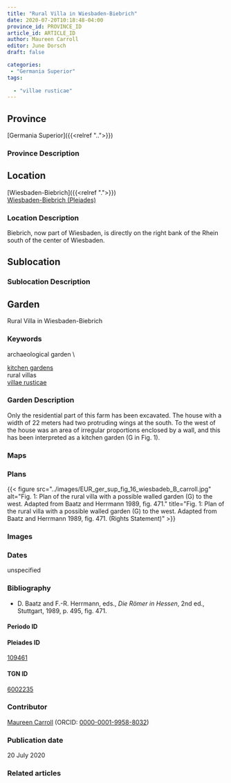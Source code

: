```yaml
---
title: "Rural Villa in Wiesbaden-Biebrich"
date: 2020-07-20T10:18:48-04:00
province_id: PROVINCE_ID
article_id: ARTICLE_ID
author: Maureen Carroll
editor: June Dorsch
draft: false

categories:
 - "Germania Superior"
tags:
  
  - "villae rusticae"
---
```


## Province

[Germania Superior]({{<relref "..">}})  

### Province Description

<!-- DESCRIPTION -->


## Location

[Wiesbaden-Biebrich]({{<relref ".">}}) \
[Wiesbaden-Biebrich (Pleiades)](https://pleiades.stoa.org/places/109461)

### Location Description

Biebrich, now part of Wiesbaden, is directly on the right bank of the Rhein south of the center of Wiesbaden.

## Sublocation

<!--
[AREA WITHIN LOCATION, LIKE “PALATINE HILL”](GEOREFERENCE LINK)
A sublocation is any area larger than an individual garden, but located within a location. I would always try to include a link to a controlled vocabulary here if possible. This ID may well be different from the Garden ID, e.g., Pompeii versus a Garden in one of the houses which has its own Pleiades ID.
-->

### Sublocation Description

<!-- DESCRIPTION -->

## Garden

Rural Villa in Wiesbaden-Biebrich

### Keywords

archaeological garden \

[kitchen gardens](http://vocab.getty.edu/page/aat/300008110) \
rural villas \
[villae rusticae](http://vocab.getty.edu/page/aat/300005518)

### Garden Description

Only the residential part of this farm has been excavated. The house with a width of 22 meters had two protruding wings at the south. To the west of the house was an area of irregular proportions enclosed by a wall, and this has been interpreted as a kitchen garden (G in Fig. 1).

### Maps

<!--
{{< figure src="../images/image_name.ext" alt="alt_text" title="CAPTION" >}}
-->

### Plans

{{< figure src="../images/EUR_ger_sup_fig_16_wiesbadeb_B_carroll.jpg" alt="Fig. 1: Plan of the rural villa with a possible walled garden (G) to the west. Adapted from Baatz and Herrmann 1989, fig. 471." title="Fig. 1: Plan of the rural villa with a possible walled garden (G) to the west. Adapted from Baatz and Herrmann 1989, fig. 471. (Rights Statement)" >}}


### Images

<!--
{{< figure src="../images/image_name.ext" alt="alt_text" title="CAPTION" >}}
-->

### Dates

unspecified

### Bibliography

* D. Baatz and F.-R. Herrmann, eds., *Die Römer in Hessen*, 2nd ed., Stuttgart, 1989, p. 495, fig. 471.

#### Periodo ID

<!-- [PERIODO_ID](https://pleiades.stoa.org/places/PLEIADES_ID) -->

#### Pleiades ID

[109461](https://pleiades.stoa.org/places/109461)

#### TGN ID

[6002235](http://vocab.getty.edu/page/tgn/6002235)

### Contributor

[Maureen Carroll](https://www.sheffield.ac.uk/archaeology/our-people/academic-staff/maureen-carroll) (ORCID: [0000-0001-9958-8032](https://orcid.org/0000-0001-9958-8032))

### Publication date

20 July 2020

### Related articles

<!-- Links to other related articles. Leave blank for now -->